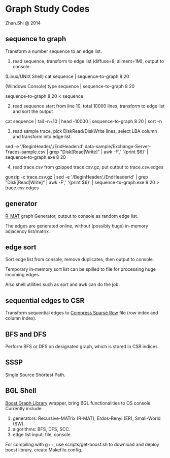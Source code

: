 Graph Study Codes
=================

Zhan.Shi @ 2014

sequence to graph
-----------------

Transform a number sequence to an edge list.

1. read sequence, transform to edge list (diffuse=8, aliment=1M), output to console.

(Linux/UNIX Shell) cat sequence | sequence-to-graph 8 20

(Windows Console) type sequence | sequence-to-graph 8 20

sequence-to-graph 8 20 < sequence

2. read sequence start from line 10, total 10000 lines, transform to edge list and sort the output

cat sequence | tail -n+10 | head -10000 | sequence-to-graph 8 20 | sort -n

3. read sample trace, pick DiskRead/DiskWrite lines, select LBA column and transform into edge list.

sed -e '/BeginHeader/,/EndHeader/d' data-sample/Exchange-Server-Traces-sample.csv | grep "Disk[Read|Write]" | awk -F',' '{print $6}' | sequence-to-graph.exe 8 20

4. read trace.csv from gzipped trace.csv.gz, put output to trace.csv.edges

gunzip -c trace.csv.gz | sed -e '/BeginHeader/,/EndHeader/d' | grep "Disk[Read|Write]" | awk -F',' '{print $6}' | sequence-to-graph.exe 8 20 > trace.csv.edges

generator
---------

[R-MAT](http://www.cs.cmu.edu/~christos/PUBLICATIONS/siam04.pdf) graph Generator, output to console as random edge list.

The edges are generated online, without (possibly huge) in-memory adjacency list/matrix.

edge sort
---------

Sort edge list from console, remove duplicates, then output to console.

Temporary in-memory sort list can be spilled to file for processing huge incoming edges.

Also shell utilities such as sort and awk can do the job.

sequential edges to CSR
-----------------------

Transform sequential edges to [Compress Sparse Row](http://en.wikipedia.org/wiki/Sparse_matrix) file (row index and column index).

BFS and DFS
-----------

Perform BFS or DFS on designated graph, which is stored in CSR indices.

SSSP
----

Single Source Shortest Path.

BGL Shell
---------

[Boost Graph Library](http://www.boost.org/doc/libs/1_57_0/libs/graph/doc/index.html) wrapper, bring BGL functionalities to OS console. Currently include:

1. generators: Recursive-MATrix (R-MAT), Erdos-Renyi (ER), Small-World (SW).
2. algorithms: BFS, DFS, SCC.
3. edge list input: file, console.

For compiling with g++, use scripts/get-boost.sh to download and deploy boost library, create Makefile.config.


